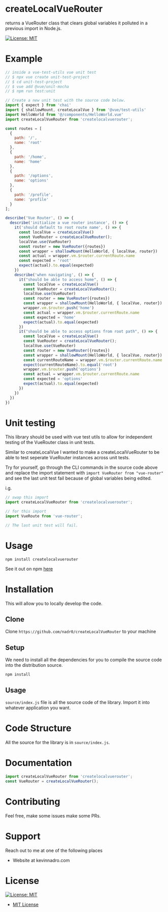 # createLocalVueRouter

returns a VueRouter class that clears global variables it polluted in a previous import in Node.js.

[![License: MIT](https://img.shields.io/badge/License-MIT-yellow.svg)](https://opensource.org/licenses/MIT)

# Example

```javascript
// inside a vue-test-utils vue unit test
// $ npx vue create unit-test-project
// $ cd unit-test-project
// $ vue add @vue/unit-mocha
// $ npm run test:unit

// Create a new unit test with the source code below.
import { expect } from 'chai'
import { shallowMount, createLocalVue } from '@vue/test-utils'
import HelloWorld from '@/components/HelloWorld.vue'
import createLocalVueRouter from 'createlocalvuerouter';

const routes = [
  {
    path: '/',
    name: 'root'
  },
  {
    path: '/home',
    name: 'home'
  },
  {
    path: '/options',
    name: 'options'
  },
  {
    path: '/profile',
    name: 'profile'
  }
];

describe('Vue Router', () => {
  describe('initialize a vue router instance', () => {
    it('should default to root route name', () => {
      const localVue = createLocalVue()
      const VueRouter = createLocalVueRouter();
      localVue.use(VueRouter)
      const router = new VueRouter({routes})
      const wrapper = shallowMount(HelloWorld, { localVue, router})
      const actual = wrapper.vm.$router.currentRoute.name
      const expected = 'root'
      expect(actual).to.equal(expected)
    })
    describe('when navigating', () => {
      it("should be able to access home", () => {
        const localVue = createLocalVue()
        const VueRouter = createLocalVueRouter();
        localVue.use(VueRouter)
        const router = new VueRouter({routes})
        const wrapper = shallowMount(HelloWorld, { localVue, router})
        wrapper.vm.$router.push('home')
        const actual = wrapper.vm.$router.currentRoute.name
        const expected = 'home'
        expect(actual).to.equal(expected)
      })
      it("should be able to access options from root path", () => {
        const localVue = createLocalVue()
        const VueRouter = createLocalVueRouter();
        localVue.use(VueRouter)
        const router = new VueRouter({routes})
        const wrapper = shallowMount(HelloWorld, { localVue, router})
        const currentRouteName = wrapper.vm.$router.currentRoute.name
        expect(currentRouteName).to.equal('root')
        wrapper.vm.$router.push('options')
        const actual = wrapper.vm.$router.currentRoute.name
        const expected = 'options'
        expect(actual).to.equal(expected)
      })
    })
  })
})
```

# Unit testing

This library should be used with vue test utils to allow for independent testing of the VueRouter class in unit tests. 

Similar to createLocalVue I wanted to make a createLocalVueRouter to be able to test seperate VueRouter instances across unit tests.

Try for yourself, go through the CLI commands in the source code above and replace the import statement with `import VueRouter from "vue-router"` and see the last unit test fail because of global variables being edited.

i.g.
```javascript
// swap this import
import createLocalVueRouter from 'createlocalvuerouter';

// for this import
import VueRoute from 'vue-router';

// The last unit test will fail.
```

# Usage

```
npm install createlocalvuerouter
```

See it out on npm [here](https://www.npmjs.com/package/createlocalvuerouter)

# Installation

This will allow you to locally develop the code. 

## Clone

 Clone `https://github.com/nadr0/createLocalVueRouter` to your machine

## Setup

We need to install all the dependencies for you to compile the source code into the distribution source.

```
npm install
```

## Usage

`source/index.js` file is all the source code of the library. Import it into whatever application you want.

# Code Structure

All the source for the library is in `source/index.js`. 

# Documentation

```javascript
import createLocalVueRouter from 'createlocalvuerouter';
const VueRouter = createLocalVueRouter();
```

# Contributing

Feel free, make some issues make some PRs.

# Support

Reach out to me at one of the following places

- Website at kevinnadro.com

# License

[![License: MIT](https://img.shields.io/badge/License-MIT-yellow.svg)](https://opensource.org/licenses/MIT)
- [MIT License](https://opensource.org/licenses/mit-license.php)